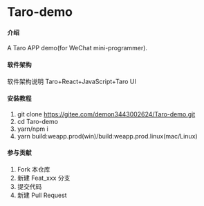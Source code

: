 # Taro-demo

#### 介绍
A Taro APP demo(for WeChat mini-programmer).


   
#### 软件架构
软件架构说明
Taro+React+JavaScript+Taro UI


#### 安装教程

1.  git clone https://gitee.com/demon3443002624/Taro-demo.git
2.  cd Taro-demo
3.  yarn/npm i
4.  yarn build:weapp.prod(win)/build:weapp.prod.linux(mac/Linux)


#### 参与贡献

1.  Fork 本仓库
2.  新建 Feat_xxx 分支
3.  提交代码
4.  新建 Pull Request
